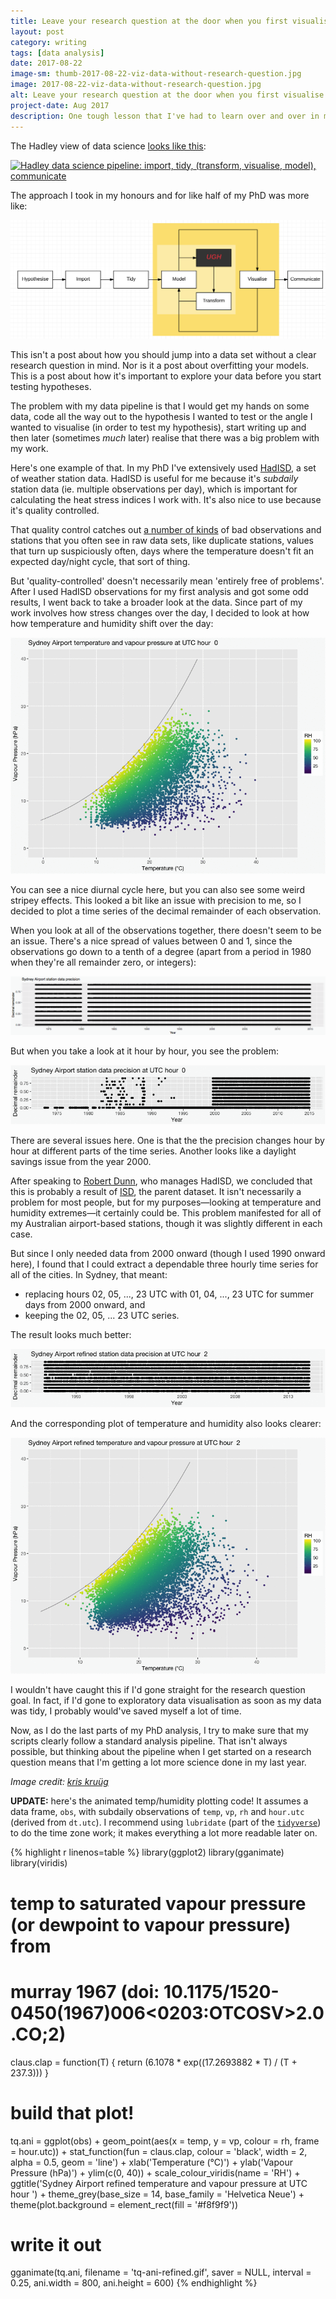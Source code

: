 ```yaml
---
title: Leave your research question at the door when you first visualise data
layout: post
category: writing
tags: [data analysis]
date: 2017-08-22
image-sm: thumb-2017-08-22-viz-data-without-research-question.jpg
image: 2017-08-22-viz-data-without-research-question.jpg
alt: Leave your research question at the door when you first visualise data
project-date: Aug 2017
description: One tough lesson that I've had to learn over and over in my PhD is the importance of a disciplined data science pipeline.
---
```

The Hadley view of data science [looks like this](http://r4ds.had.co.nz/introduction.html):

[![Hadley data science pipeline: import, tidy, (transform, visualise, model), communicate](http://r4ds.had.co.nz/diagrams/data-science.png)](http://r4ds.had.co.nz/introduction.html)

The approach I took in my honours and for like half of my PhD was more like:

![Hypothesise, import, tidy, ((model, UGH, transform), visualise), communicate](/assets/hadisd/bad-data-analysis.png)

This isn't a post about how you should jump into a data set without a clear research question in mind. Nor is it a post about overfitting your models. This is a post about how it's important to explore your data before you start testing hypotheses.

The problem with my data pipeline is that I would get my hands on some data, code all the way out to the hypothesis I wanted to test or the angle I wanted to visualise (in order to test my hypothesis), start writing up and then later (sometimes _much_ later) realise that there was a big problem with my work.

Here's one example of that. In my PhD I've extensively used [HadISD](http://www.metoffice.gov.uk/hadobs/hadisd/), a set of weather station data. HadISD is useful for me because it's _subdaily_ station data (ie. multiple observations per day), which is important for calculating the heat stress indices I work with. It's also nice to use because it's quality controlled.

That quality control catches out [a number of kinds](https://www.clim-past.net/8/1649/2012/) of bad observations and stations that you often see in raw data sets, like duplicate stations, values that turn up suspiciously often, days where the temperature doesn't fit an expected day/night cycle, that sort of thing.

But 'quality-controlled' doesn't necessarily mean 'entirely free of problems'. After I used HadISD observations for my first analysis and got some odd results, I went back to take a broader look at the data. Since part of my work involves how stress changes over the day, I decided to look at how how temperature and humidity shift over the day:

![Sydney Airport temperature and humidity, 1973-2014](/assets/hadisd/tq-ani.gif)

You can see a nice diurnal cycle here, but you can also see some weird stripey effects. This looked a bit like an issue with precision to me, so I decided to plot a time series of the decimal remainder of each observation.

When you look at all of the observations together, there doesn't seem to be an issue. There's a nice spread of values between 0 and 1, since the observations go down to a tenth of a degree (apart from a period in 1980 when they're all remainder zero, or integers):

![Sydney Airport temperature precision, 1973-2014](/assets/hadisd/tq-precision-all-hours.png)

But when you take a look at it hour by hour, you see the problem:

![Sydney Airport temperature precision by hour, 1973-2014](/assets/hadisd/tq-precision-ani.gif)

There are several issues here. One is that the the precision changes hour by hour at different parts of the time series. Another looks like a daylight savings issue from the year 2000.

After speaking to [Robert Dunn](https://scholar.google.com/citations?user=toTm8pQAAAAJ&hl=en), who manages HadISD, we concluded that this is probably a result of [ISD](https://www.ncdc.noaa.gov/isd), the parent dataset. It isn't necessarily a problem for most people, but for my purposes—looking at temperature and humidity extremes—it certainly could be. This problem manifested for all of my Australian airport-based stations, though it was slightly different in each case.

But since I only needed data from 2000 onward (though I used 1990 onward here), I found that I could extract a dependable three hourly time series for all of the cities. In Sydney, that meant:

- replacing hours 02, 05, ..., 23 UTC with 01, 04, ..., 23 UTC for summer days from 2000 onward, and
- keeping the 02, 05, ... 23 UTC series.

The result looks much better:

![Refined Sydney Airport temperature precision by hour, 1990-2014](/assets/hadisd/tq-precision-ani-refined.gif)

And the corresponding plot of temperature and humidity also looks clearer:

![Refined Sydney Airport temperature and humidity, 1990-2014](/assets/hadisd/tq-ani-refined.gif)

I wouldn't have caught this if I'd gone straight for the research question goal. In fact, if I'd gone to exploratory data visualisation as soon as my data was tidy, I probably would've saved myself a lot of time.

Now, as I do the last parts of my PhD analysis, I try to make sure that my scripts clearly follow a standard analysis pipeline. That isn't always possible, but thinking about the pipeline when I get started on a research question means that I'm getting a lot more science done in my last year.

_Image credit: [kris kruüg](https://www.flickr.com/photos/kk/9243272454/)_

**UPDATE:** here's the animated temp/humidity plotting code! It assumes a data frame, `obs`, with subdaily observations of `temp`, `vp`, `rh` and `hour.utc` (derived from `dt.utc`). I recommend using `lubridate` (part of the [`tidyverse`](tidyverse.org)) to do the time zone work; it makes everything a lot more readable later on.

{% highlight r linenos=table %}
library(ggplot2)
library(gganimate)
library(viridis)


# temp to saturated vapour pressure (or dewpoint to vapour pressure) from
# murray 1967 (doi: 10.1175/1520-0450(1967)006<0203:OTCOSV>2.0.CO;2)
claus.clap = function(T)
{
	return (6.1078 * exp((17.2693882 * T) / (T + 237.3)))
}

# build that plot!
tq.ani = ggplot(obs) + 
  geom_point(aes(x = temp, y = vp, colour = rh, frame = hour.utc)) +
  stat_function(fun = claus.clap, colour = 'black', width = 2, alpha = 0.5,
    geom = 'line') +
  xlab('Temperature (°C)') +
  ylab('Vapour Pressure (hPa)') +
  ylim(c(0, 40)) +
  scale_colour_viridis(name = 'RH') +
  ggtitle('Sydney Airport refined temperature and vapour pressure at UTC hour ') +
  theme_grey(base_size = 14, base_family = 'Helvetica Neue') +
  theme(plot.background = element_rect(fill = '#f8f9f9'))

# write it out
gganimate(tq.ani, filename = 'tq-ani-refined.gif',
  saver = NULL, interval = 0.25, ani.width = 800, ani.height = 600)
{% endhighlight %}
